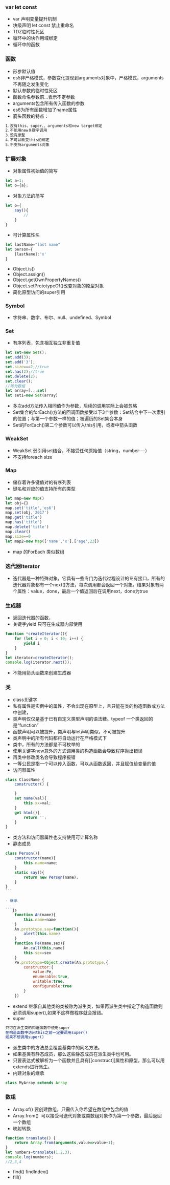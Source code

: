 ### var let const
- var 声明变量提升机制  
- 块级声明 let const 禁止重命名
- TDZ临时性死区
- 循环中的块作用域绑定
- 循环中的函数

### 函数

- 形参默认值
- es5非严格模式，参数变化提现到arguments对象中，严格模式，arguments不再随之发生变化
- 默认参数的临时性死区
- 函数命名参数前...表示不定参数
- arguments包含所有传入函数的参数
- es6为所有函数增加了name属性
- 箭头函数的特点：


```bash
1.没有this、super、、arguments和new target绑定
2.不能用new关键字调用
3.没有原型
4.不可以改变this的绑定
5.不支持arguments对象

```
### 扩展对象
- 对象属性初始值的简写

```js
let a=1;
let o={a};
```

- 对象方法的简写

```js
let o={
    say(){
        //
    }
}
```

- 可计算属性名  

```js
let lastName="last name"
let person={
    [lastName]:'x'
}
```

- Object.is()
- Object.assign()
- Object.getOwnPropertyNames()
- Object.setPrototypeOf()改变对象的原型对象
- 简化原型访问的super引用

### Symbol  
- 字符串、数字、布尔、null、undefined、Symbol

### Set

- 有序列表，包含相互独立非重复值    

```js
let set=new Set();
set.add(3);
set.add('3');
set.size===2;//true
set.has(2);//true
set.delete(2);
set.clear();
//转为数组
let array=[...set]
let set1=new Set(array)
```

- 多次add方法传入相同值作为参数，后续的调用实际上会被忽略
- Set集合的forEach()方法的回调函数接受以下3个参数：Set结合中下一次索引的位置；与第一个参数一样的值；被遍历的Set集合本身
- Set的ForEach()第二个参数可以传入this引用，或者中箭头函数

### WeakSet
- WeakSet 弱引用set结合，不接受任何原始值（string，number---）
- 不支持foreach size

### Map
- 储存着许多键值对的有序列表
- 键名和对应的值支持所有的类型

```js
let map=new Map()
let obj={}
map.set('title','es6')
map.set(obj,'2017')
map.get('title')
map.has('title')
map.delete('title')
map.clear()
map.size==0
let map2=new Map(['name','x'],['age',23])
```
- map 的ForEach 类似数组

### 迭代器Iterator
- 迭代器是一种特殊对象，它具有一些专门为迭代过程设计的专有接口，所有的迭代器对象都有一个next()方法，每次调用都会返回一个对象。结果对象有两个属性：value，done，最后一个值返回后在调用next，done为true

### 生成器
- 返回迭代器的函数，
- 关键字yield  只可在生成器内部使用  

```js
function *createIterator(){
    for (let i = 0; i < 10; i++) {
        yield i
    }
}
let iterator=createIterator();
console.log(iterator.next());

```
- 不能用箭头函数来创建生成器  

### 类

- class关键字
- 私有属性是实例中的属性，不会出现在原型上，且只能在类的构造函数或方法中创建，
- 类声明仅仅是基于已有自定义类型声明的语法糖。typeof 一个类返回的是“function”
- 函数声明可以被提升，类声明与let声明类似，不可被提升
- 类声明中的所有代码都将自动运行在严格模式下
- 类中，所有的方法都是不可枚举的
- 使用关键字new意外的方式调用类的构造函数会导致程序抛出错误
- 再类中修改类名会导致程序报错
- 一等公民是指一个可以传入函数，可以从函数返回，并且赋值给变量的值
- 访问器属性  

```js
class ClassName {
    constructor() {

    }
    set name(val){
        this.xx=val;
    }
    get html(){
        return '';
    }
}
```

- 类方法和访问器属性也支持使用可计算名称
- 静态成员

```js
class Person(){
    constructor(name){
        this.name=name;
    }
    static say(){
        return new Person(name);
    }
}
``` 

- 继承  

```js
    function An(name){
        this.name=name
    }
    An.prototype.say=function(){
        alert(this.name)
    }
    function Pe(name,sex){
        An.call(this,name)
        this.sex=sex
    }
    Pe.prototype=Object.create(An.prototype,{
        constructor:{
            value:Pe,
            enumerable:true,
            writable:true,
            configurable:true
        }
    })
```

- extend 继承自其他类的类被称为派生类，如果再派生类中指定了构造函数则必须调用super(),如果不这样做程序就会报错。
- super  

```bash
只可在派生类的构造函数中使用super
在构造函数中访问this之前一定要调用super()
如果不想调用super()
```

- 派生类中的方法总会覆盖基类中的同名方法。
- 如果基类有静态成员，那么这些静态成员在派生类中也可用。
- 只要表达式被解析为一个函数并且具有[[construct]]属性和原型，那么可以用extends进行派生。
- 内建对象的继承

```js
class MyArray extends Array
```


### 数组

- Array.of() 要创建数组，只需传入你希望在数组中包含的值
- Array.from()  可以接受可迭代对象或类数组对象作为第一个参数，最后返回一个数组
- 映射转换

```js
function translate() {
    return Array.from(arguments,value=>value+1);
}
let numbers=translate(1,2,3);
console.log(numbers);
//2,3,4

```

- find() findIndex()
- fill()
